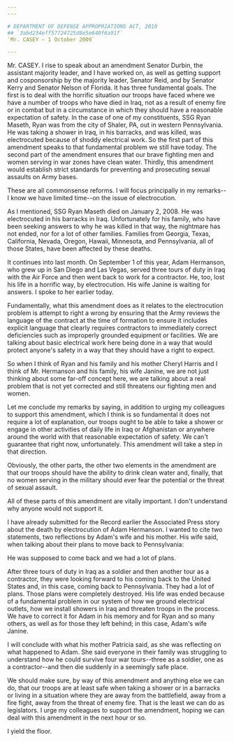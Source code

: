 ```yaml
---
---

# DEPARTMENT OF DEFENSE APPROPRIATIONS ACT, 2010
## `3abd234eff57724725d8e5e640f6a91f`
`Mr. CASEY — 1 October 2009`

---
```



Mr. CASEY. I rise to speak about an amendment Senator Durbin, the 
assistant majority leader, and I have worked on, as well as getting 
support and cosponsorship by the majority leader, Senator Reid, and by 
Senator Kerry and Senator Nelson of Florida. It has three fundamental 
goals. The first is to deal with the horrific situation our troops have 
faced where we have a number of troops who have died in Iraq, not as a 
result of enemy fire or in combat but in a circumstance in which they 
should have a reasonable expectation of safety. In the case of one of 
my constituents, SSG Ryan Maseth, Ryan was from the city of Shaler, PA, 
out in western Pennsylvania. He was taking a shower in Iraq, in his 
barracks, and was killed, was electrocuted because of shoddy electrical 
work. So the first part of this amendment speaks to that fundamental 
problem we still have today. The second part of the amendment ensures 
that our brave fighting men and women serving in war zones have clean 
water. Thirdly, this amendment would establish strict standards for 
preventing and prosecuting sexual assaults on Army bases.

These are all commonsense reforms. I will focus principally in my 
remarks--I know we have limited time--on the issue of electrocution.

As I mentioned, SSG Ryan Maseth died on January 2, 2008. He was 
electrocuted in his barracks in Iraq. Unfortunately for his family, who 
have been seeking answers to why he was killed in that way, the 
nightmare has not ended, nor for a lot of other families. Families from 
Georgia, Texas, California, Nevada, Oregon, Hawaii, Minnesota, and 
Pennsylvania, all of those States, have been affected by these deaths.

It continues into last month. On September 1 of this year, Adam 
Hermanson, who grew up in San Diego and Las Vegas, served three tours 
of duty in Iraq with the Air Force and then went back to work for a 
contractor. He, too, lost his life in a horrific way, by electrocution. 
His wife Janine is waiting for answers. I spoke to her earlier today.

Fundamentally, what this amendment does as it relates to the 
electrocution problem is attempt to right a wrong by ensuring that the 
Army reviews the language of the contract at the time of formation to 
ensure it includes explicit language that clearly requires contractors 
to immediately correct deficiencies such as improperly grounded 
equipment or facilities. We are talking about basic electrical work 
here being done in a way that would protect anyone's safety in a way 
that they should have a right to expect.

So when I think of Ryan and his family and his mother Cheryl Harris 
and I think of Mr. Hermanson and his family, his wife Janine, we are 
not just thinking about some far-off concept here, we are talking about 
a real problem that is not yet corrected and still threatens our 
fighting men and women.

Let me conclude my remarks by saying, in addition to urging my 
colleagues to support this amendment, which I think is so fundamental 
it does not require a lot of explanation, our troops ought to be able 
to take a shower or engage in other activities of daily life in Iraq or 
Afghanistan or anywhere around the world with that reasonable 
expectation of safety. We can't guarantee that right now, 
unfortunately. This amendment will take a step in that direction.

Obviously, the other parts, the other two elements in the amendment 
are that our troops should have the ability to drink clean water and, 
finally, that no women serving in the military should ever fear the 
potential or the threat of sexual assault.

All of these parts of this amendment are vitally important. I don't 
understand why anyone would not support it.

I have already submitted for the Record earlier the Associated Press 
story about the death by electrocution of Adam Hermanson. I wanted to 
cite two statements, two reflections by Adam's wife and his mother. His 
wife said, when talking about their plans to move back to Pennsylvania:




 He was supposed to come back and we had a lot of plans.


After three tours of duty in Iraq as a soldier and then another tour 
as a contractor, they were looking forward to his coming back to the 
United States and, in this case, coming back to Pennsylvania. They had 
a lot of plans. Those plans were completely destroyed. His life was 
ended because of a fundamental problem in our system of how we ground 
electrical outlets, how we install showers in Iraq and threaten troops 
in the process. We have to correct it for Adam in his memory and for 
Ryan and so many others, as well as for those they left behind; in this 
case, Adam's wife Janine.

I will conclude with what his mother Patricia said, as she was 
reflecting on what happened to Adam. She said everyone in their family 
was struggling to understand how he could survive four war tours--three 
as a soldier, one as a contractor--and then die suddenly in a seemingly 
safe place.

We should make sure, by way of this amendment and anything else we 
can do, that our troops are at least safe when taking a shower or in a 
barracks or living in a situation where they are away from the 
battlefield, away from a fire fight, away from the threat of enemy 
fire. That is the least we can do as legislators. I urge my colleagues 
to support the amendment, hoping we can deal with this amendment in the 
next hour or so.

I yield the floor.